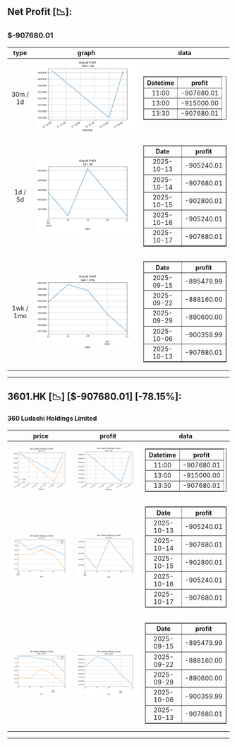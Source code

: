 ## Net Profit [📉]:
### $-907680.01
|type|graph|data|
|:---:|:---:|:---:|
|30m / 1d|![net_profit](image/overall_30m-1d.png)|<table border="1" class="dataframe"> <thead> <tr style="text-align: center;"> <th>Datetime</th> <th>profit</th> </tr> </thead> <tbody> <tr> <td>11:00</td> <td>-907680.01</td> </tr> <tr> <td>13:00</td> <td>-915000.00</td> </tr> <tr> <td>13:30</td> <td>-907680.01</td> </tr> </tbody></table>|
|1d / 5d|![net_profit](image/overall_1d-5d.png)|<table border="1" class="dataframe"> <thead> <tr style="text-align: center;"> <th>Date</th> <th>profit</th> </tr> </thead> <tbody> <tr> <td>2025-10-13</td> <td>-905240.01</td> </tr> <tr> <td>2025-10-14</td> <td>-907680.01</td> </tr> <tr> <td>2025-10-15</td> <td>-902800.01</td> </tr> <tr> <td>2025-10-16</td> <td>-905240.01</td> </tr> <tr> <td>2025-10-17</td> <td>-907680.01</td> </tr> </tbody></table>|
|1wk / 1mo|![net_profit](image/overall_1wk-1mo.png)|<table border="1" class="dataframe"> <thead> <tr style="text-align: center;"> <th>Date</th> <th>profit</th> </tr> </thead> <tbody> <tr> <td>2025-09-15</td> <td>-895479.99</td> </tr> <tr> <td>2025-09-22</td> <td>-888160.00</td> </tr> <tr> <td>2025-09-29</td> <td>-890600.00</td> </tr> <tr> <td>2025-10-06</td> <td>-900359.99</td> </tr> <tr> <td>2025-10-13</td> <td>-907680.01</td> </tr> </tbody></table>|
---
## 3601.HK [📉] [$-907680.01] [-78.15%]:
#### 360 Ludashi Holdings Limited
|price|profit|data|
|:---:|:---:|:---:|
|![price](image/3601.HK_30m-1d_price.png)|![profit](image/3601.HK_30m-1d_profit.png)|<table border="1" class="dataframe"> <thead> <tr style="text-align: center;"> <th>Datetime</th> <th>profit</th> </tr> </thead> <tbody> <tr> <td>11:00</td> <td>-907680.01</td> </tr> <tr> <td>13:00</td> <td>-915000.00</td> </tr> <tr> <td>13:30</td> <td>-907680.01</td> </tr> </tbody></table>|
|![price](image/3601.HK_1d-5d_price.png)|![profit](image/3601.HK_1d-5d_profit.png)|<table border="1" class="dataframe"> <thead> <tr style="text-align: center;"> <th>Date</th> <th>profit</th> </tr> </thead> <tbody> <tr> <td>2025-10-13</td> <td>-905240.01</td> </tr> <tr> <td>2025-10-14</td> <td>-907680.01</td> </tr> <tr> <td>2025-10-15</td> <td>-902800.01</td> </tr> <tr> <td>2025-10-16</td> <td>-905240.01</td> </tr> <tr> <td>2025-10-17</td> <td>-907680.01</td> </tr> </tbody></table>|
|![price](image/3601.HK_1wk-1mo_price.png)|![profit](image/3601.HK_1wk-1mo_profit.png)|<table border="1" class="dataframe"> <thead> <tr style="text-align: center;"> <th>Date</th> <th>profit</th> </tr> </thead> <tbody> <tr> <td>2025-09-15</td> <td>-895479.99</td> </tr> <tr> <td>2025-09-22</td> <td>-888160.00</td> </tr> <tr> <td>2025-09-29</td> <td>-890600.00</td> </tr> <tr> <td>2025-10-06</td> <td>-900359.99</td> </tr> <tr> <td>2025-10-13</td> <td>-907680.01</td> </tr> </tbody></table>|
---
